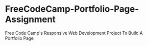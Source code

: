 # FreeCodeCamp-Portfolio-Page-Assignment
Free Code Camp's Responsive Web Development Project To Build A Portfolio Page
